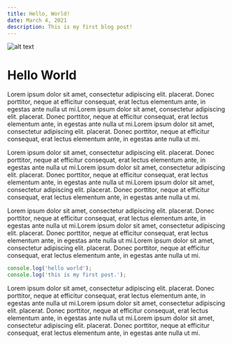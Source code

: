 ```yaml
---
title: Hello, World!
date: March 4, 2021
description: This is my first blog post!
---
```

![alt text](./images/hello.jpg)

# Hello World

Lorem ipsum dolor sit amet, consectetur adipiscing elit. placerat. Donec porttitor, neque at efficitur consequat, erat lectus elementum ante, in egestas ante nulla ut mi.Lorem ipsum dolor sit amet, consectetur adipiscing elit. placerat. Donec porttitor, neque at efficitur consequat, erat lectus elementum ante, in egestas ante nulla ut mi.Lorem ipsum dolor sit amet, consectetur adipiscing elit. placerat. Donec porttitor, neque at efficitur consequat, erat lectus elementum ante, in egestas ante nulla ut mi.

Lorem ipsum dolor sit amet, consectetur adipiscing elit. placerat. Donec porttitor, neque at efficitur consequat, erat lectus elementum ante, in egestas ante nulla ut mi.Lorem ipsum dolor sit amet, consectetur adipiscing elit. placerat. Donec porttitor, neque at efficitur consequat, erat lectus elementum ante, in egestas ante nulla ut mi.Lorem ipsum dolor sit amet, consectetur adipiscing elit. placerat. Donec porttitor, neque at efficitur consequat, erat lectus elementum ante, in egestas ante nulla ut mi.

Lorem ipsum dolor sit amet, consectetur adipiscing elit. placerat. Donec porttitor, neque at efficitur consequat, erat lectus elementum ante, in egestas ante nulla ut mi.Lorem ipsum dolor sit amet, consectetur adipiscing elit. placerat. Donec porttitor, neque at efficitur consequat, erat lectus elementum ante, in egestas ante nulla ut mi.Lorem ipsum dolor sit amet, consectetur adipiscing elit. placerat. Donec porttitor, neque at efficitur consequat, erat lectus elementum ante, in egestas ante nulla ut mi.

```javascript
console.log('hello world');
console.log('this is my first post.');
```
Lorem ipsum dolor sit amet, consectetur adipiscing elit. placerat. Donec porttitor, neque at efficitur consequat, erat lectus elementum ante, in egestas ante nulla ut mi.Lorem ipsum dolor sit amet, consectetur adipiscing elit. placerat. Donec porttitor, neque at efficitur consequat, erat lectus elementum ante, in egestas ante nulla ut mi.Lorem ipsum dolor sit amet, consectetur adipiscing elit. placerat. Donec porttitor, neque at efficitur consequat, erat lectus elementum ante, in egestas ante nulla ut mi.
